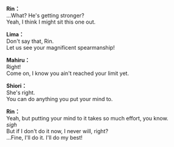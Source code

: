 # 

  
**Rin：**  
...What? He's getting stronger?  
Yeah, I think I might sit this one out.  
  
**Lima：**  
Don't say that, Rin.  
Let us see your magnificent spearmanship!  
  
**Mahiru：**  
Right!  
Come on, I know you ain't reached your limit yet.  
  
**Shiori：**  
She's right.  
You can do anything you put your mind to.  
  
**Rin：**  
Yeah, but putting your mind to it takes so much effort, you know.  
*sigh*  
But if I don't do it now, I never will, right?  
...Fine, I'll do it. I'll do my best!  
